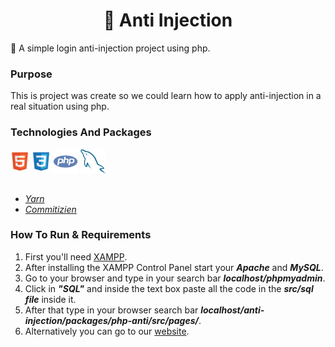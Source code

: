 <h1 align="center">💉 Anti Injection</h1>
💉 A simple login anti-injection project using php.

<h3>Purpose</h3>
This is project was create so we could learn how to apply anti-injection in a real situation using php. 

<h3>Technologies And Packages</h3>
<div style="display: block"> 
   <a target="_blank" href="https://developer.mozilla.org/en-US/docs/Glossary/HTML5"><img align="center" alt="HTML5" height="30" width="30" src="https://raw.githubusercontent.com/devicons/devicon/master/icons/html5/html5-original.svg"></a>
   <a target="_blank" href="https://developer.mozilla.org/en-US/docs/Web/CSS"><img align="center" alt="CSS3" height="30" width="30" src="https://raw.githubusercontent.com/devicons/devicon/master/icons/css3/css3-original.svg"></a>
   <a target="_blank" href="https://www.php.net/"><img align="center" alt="PHP" height="40" width="40" src="https://raw.githubusercontent.com/devicons/devicon/master/icons/php/php-plain.svg"></a>
   <a target="_blank" href="https://www.mysql.com/"><img align="center" alt="MySQL" height="40" width="40" src="https://raw.githubusercontent.com/devicons/devicon/master/icons/mysql/mysql-original.svg"></a>
</div>
<br>
<ul>
 <li><a target="_blank" href="https://yarnpkg.com/"><i>Yarn</i></a></li>
   
 <li><a target="_blank" href="https://github.com/commitizen/cz-cli"><i>Commitizien</i></a></li>
</ul>

<h3>How To Run & Requirements</h3>
<ol>
 <li>First you'll need <a target="_blank" href="https://www.apachefriends.org/download.html">XAMPP</a>.</li>
 <li>After installing the XAMPP Control Panel start your <i><strong>Apache</strong></i> and <i><strong>MySQL</strong></i>.</li>
 <li>Go to your browser and type in your search bar <i><strong>localhost/phpmyadmin</strong></i>.</li>
 <li>Click in <i><strong>"SQL"</strong></i> and inside the text box paste all the code in the <i><strong>src/sql file</strong></i> inside it.</li>
 <li>After that type in your browser search bar <i><strong>localhost/anti-injection/packages/php-anti/src/pages/</strong></i>.</li>
 <li>Alternatively you can go to our <a href="https://thitorinjection.000webhostapp.com/">website</a>.</li>
</ol>
